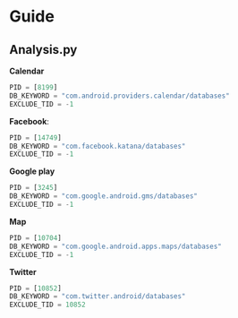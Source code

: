 # Guide

## Analysis.py

**Calendar**

```py
PID = [8199]
DB_KEYWORD = "com.android.providers.calendar/databases"
EXCLUDE_TID = -1
```

**Facebook**:

```py
PID = [14749]
DB_KEYWORD = "com.facebook.katana/databases"
EXCLUDE_TID = -1
```

**Google play**

```py
PID = [3245]
DB_KEYWORD = "com.google.android.gms/databases"
EXCLUDE_TID = -1
```

**Map**

```py
PID = [10704]
DB_KEYWORD = "com.google.android.apps.maps/databases"
EXCLUDE_TID = -1
```

**Twitter**

```py
PID = [10852]
DB_KEYWORD = "com.twitter.android/databases"
EXCLUDE_TID = 10852
```